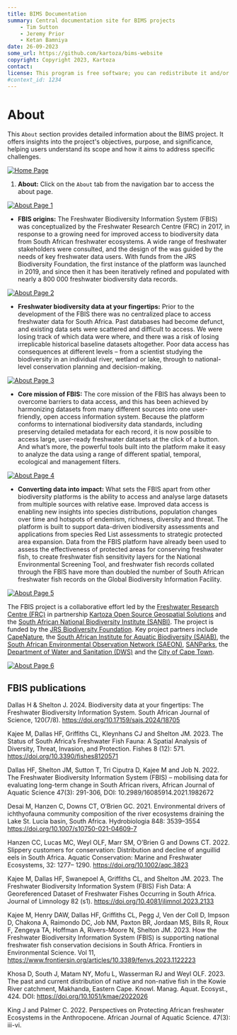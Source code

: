 ```yaml
---
title: BIMS Documentation
summary: Central documentation site for BIMS projects
    - Tim Sutton
    - Jeremy Prior
    - Ketan Bamniya
date: 26-09-2023
some_url: https://github.com/kartoza/bims-website
copyright: Copyright 2023, Kartoza
contact: 
license: This program is free software; you can redistribute it and/or modify it under the terms of the GNU Affero General Public License as published by the Free Software Foundation; either version 3 of the License, or (at your option) any later version.
#context_id: 1234
---
```


# About

This `About` section provides detailed information about the BIMS project. It offers insights into the project's objectives, purpose, and significance, helping users understand its scope and how it aims to address specific challenges. 

[![Home Page](./img/about-img-1.png)](./img/about-img-1.png)

1. **About:** Click on the `About` tab from the navigation bar to access the about page.

[![About Page 1](./img/about-img-2.png)](./img/about-img-2.png)

* **FBIS origins:** The Freshwater Biodiversity Information System (FBIS) was conceptualized by the Freshwater Research Centre (FRC) in 2017, in response to a growing need for improved access to biodiversity data from South African freshwater ecosystems. A wide range of freshwater stakeholders were consulted, and the design of the was guided by the needs of key freshwater data users. With funds from the JRS Biodiversity Foundation, the first instance of the platform was launched in 2019, and since then it has been iteratively refined and populated with nearly a 800 000 freshwater biodiversity data records.

[![About Page 2](./img/about-img-3.png)](./img/about-img-3.png)

* **Freshwater biodiversity data at your fingertips:** Prior to the development of the FBIS there was no centralized place to access freshwater data for South Africa. Past databases had become defunct, and existing data sets were scattered and difficult to access. We were losing track of which data were where, and there was a risk of losing irreplicable historical baseline datasets altogether. Poor data access has consequences at different levels – from a scientist studying the biodiversity in an individual river, wetland or lake, through to national-level conservation planning and decision-making.  

[![About Page 3](./img/about-img-4.png)](./img/about-img-4.png)

* **Core mission of FBIS:** The core mission of the FBIS has always been to overcome barriers to data access, and this has been achieved by harmonizing datasets from many different sources into one user-friendly, open access information system. Because the platform conforms to international biodiversity data standards, including preserving detailed metadata for each record, it is now possible to access large, user-ready freshwater datasets at the click of a button. And what’s more, the powerful tools built into the platform make it easy to analyze the data using a range of different spatial, temporal, ecological and management filters.

[![About Page 4](./img/about-img-5.png)](./img/about-img-5.png)

* **Converting data into impact:** What sets the FBIS apart from other biodiversity platforms is the ability to access and analyse large datasets from multiple sources with relative ease. Improved data access is enabling new insights into species distributions, population changes over time and hotspots of endemism, richness, diversity and threat. The platform is built to support data-driven biodiversity assessments and applications from species Red List assessments to strategic protected area expansion. Data from the FBIS platform have already been used to assess the effectiveness of protected areas for conserving freshwater fish, to create freshwater fish sensitivity layers for the National Environmental Screening Tool, and freshwater fish records collated through the FBIS have more than doubled the number of South African freshwater fish records on the Global Biodiversity Information Facility. 

[![About Page 5](./img/about-img-6.png)](./img/about-img-6.png)

The FBIS project is a collaborative effort led by the [Freshwater Research Centre (FRC)](https://www.frcsa.org.za/) in partnership [Kartoza Open Source Geospatial Solutions](https://kartoza.com/) and the [South African National Biodiversity Institute (SANBI)](https://www.sanbi.org/). The project is funded by the [JRS Biodiversity Foundation](https://jrsbiodiversity.org/). Key project partners include [CapeNature](https://www.capenature.co.za/), the [South African Institute for Aquatic Biodiversity (SAIAB)](https://saiab.ac.za/), the [South African Environmental Observation Network (SAEON)](https://www.saeon.ac.za/), [SANParks](https://www.sanparks.org/), the [Department of Water and Sanitation (DWS)](https://www.dws.gov.za/) and the [City of Cape Town](https://www.capetown.gov.za/).

[![About Page 6](./img/about-img-7.png)](./img/about-img-7.png)

## FBIS publications

Dallas H & Shelton J. 2024. Biodiversity data at your fingertips: The Freshwater Biodiversity Information System. South African Journal of Science, 120(7/8). https://doi.org/10.17159/sajs.2024/18705

Kajee M, Dallas HF, Griffiths CL, Kleynhans CJ and Shelton JM. 2023. The Status of South Africa’s Freshwater Fish Fauna: A Spatial Analysis of Diversity, Threat, Invasion, and Protection. Fishes 8 (12): 571. https://doi.org/10.3390/fishes8120571

Dallas HF, Shelton JM, Sutton T, Tri Ciputra D, Kajee M and Job N. 2022. The Freshwater Biodiversity Information System (FBIS) – mobilising data for evaluating long-term change in South African rivers, African Journal of Aquatic Science 47(3): 291-306, DOI: 10.2989/16085914.2021.1982672 

Desai M, Hanzen C, Downs CT, O’Brien GC. 2021. Environmental drivers of ichthyofauna community composition of the river ecosystems draining the Lake St. Lucia basin, South Africa. Hydrobiologia 848: 3539–3554 https://doi.org/10.1007/s10750-021-04609-7 

Hanzen CC, Lucas MC, Weyl OLF, Marr SM, O’Brien G and Downs CT. 2022. Slippery customers for conservation: Distribution and decline of anguillid eels in South Africa. Aquatic Conservation: Marine and Freshwater Ecosystems, 32: 1277– 1290. https://doi.org/10.1002/aqc.3823

Kajee M, Dallas HF, Swanepoel A, Griffiths CL, and Shelton JM. 2023. The Freshwater Biodiversity Information System (FBIS) Fish Data: A Georeferenced Dataset of Freshwater Fishes Occurring in South Africa. Journal of Limnology 82 (s1). https://doi.org/10.4081/jlimnol.2023.2133 

Kajee M, Henry DAW, Dallas HF, Griffiths CL, Pegg J, Ven der Coll D, Impson D, Chakona A, Raimondo DC, Job NM, Paxton BR, Jordaan MS, Bills R, Roux F, Zengeya TA, Hoffman A, Rivers-Moore N, Shelton JM. 2023. How the Freshwater Biodiversity Information System (FBIS) is supporting national freshwater fish conservation decisions in South Africa. Frontiers in Environmental Science. Vol 11, https://www.frontiersin.org/articles/10.3389/fenvs.2023.1122223

Khosa D, South J, Matam NY, Mofu L, Wasserman RJ and Weyl OLF. 2023. The past and current distribution of native and non-native fish in the Kowie River catchment, Makhanda, Eastern Cape. Knowl. Manag. Aquat. Ecosyst., 424. DOI: https://doi.org/10.1051/kmae/2022026

King J and Palmer C. 2022. Perspectives on Protecting African freshwater Ecosystems in the Anthropocene. African Journal of Aquatic Science. 47(3): iii-vi. 
